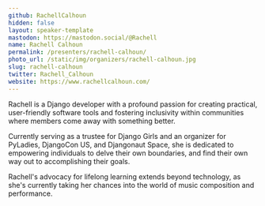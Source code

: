 ```yaml
---
github: RachellCalhoun
hidden: false
layout: speaker-template
mastodon: https://mastodon.social/@Rachell
name: Rachell Calhoun
permalink: /presenters/rachell-calhoun/
photo_url: /static/img/organizers/rachell-calhoun.jpg
slug: rachell-calhoun
twitter: Rachell_Calhoun
website: https://www.rachellcalhoun.com/
---
```


Rachell is a Django developer with a profound passion for creating practical,
user-friendly software tools and fostering inclusivity within communities
where members come away with something better.

Currently serving as a trustee for Django Girls and an organizer for PyLadies,
DjangoCon US, and Djangonaut Space, she is dedicated to empowering individuals to
delve their own boundaries, and find their own way out to accomplishing their
goals.

Rachell's advocacy for lifelong learning extends beyond technology, as she's
currently taking her chances into the world of music composition and performance.
